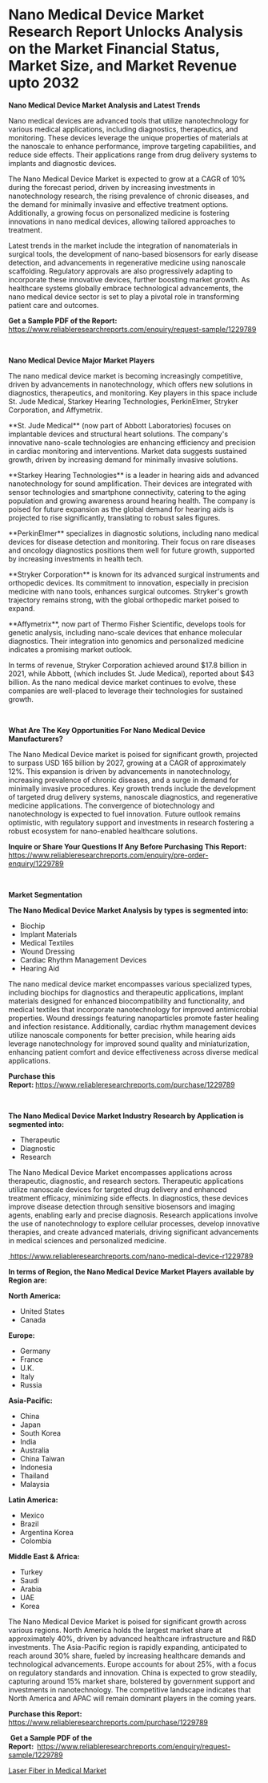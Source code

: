 <p><h1>Nano Medical Device Market Research Report Unlocks Analysis on the Market Financial Status, Market Size, and Market Revenue upto 2032</h1></p><p><strong>Nano Medical Device Market Analysis and Latest Trends</strong></p>
<p><p>Nano medical devices are advanced tools that utilize nanotechnology for various medical applications, including diagnostics, therapeutics, and monitoring. These devices leverage the unique properties of materials at the nanoscale to enhance performance, improve targeting capabilities, and reduce side effects. Their applications range from drug delivery systems to implants and diagnostic devices.</p><p>The Nano Medical Device Market is expected to grow at a CAGR of 10% during the forecast period, driven by increasing investments in nanotechnology research, the rising prevalence of chronic diseases, and the demand for minimally invasive and effective treatment options. Additionally, a growing focus on personalized medicine is fostering innovations in nano medical devices, allowing tailored approaches to treatment.</p><p>Latest trends in the market include the integration of nanomaterials in surgical tools, the development of nano-based biosensors for early disease detection, and advancements in regenerative medicine using nanoscale scaffolding. Regulatory approvals are also progressively adapting to incorporate these innovative devices, further boosting market growth. As healthcare systems globally embrace technological advancements, the nano medical device sector is set to play a pivotal role in transforming patient care and outcomes.</p></p>
<p><strong>Get a Sample PDF of the Report:&nbsp;</strong> <a href="https://www.reliableresearchreports.com/enquiry/request-sample/1229789?utm_campaign=2117&utm_medium=2&utm_source=Github&utm_content=ia&utm_term=05032025&utm_id=nano-medical-device">https://www.reliableresearchreports.com/enquiry/request-sample/1229789</a></p>
<p>&nbsp;</p>
<p><strong>Nano Medical Device Major Market Players</strong></p>
<p><p>The nano medical device market is becoming increasingly competitive, driven by advancements in nanotechnology, which offers new solutions in diagnostics, therapeutics, and monitoring. Key players in this space include St. Jude Medical, Starkey Hearing Technologies, PerkinElmer, Stryker Corporation, and Affymetrix.</p><p>**St. Jude Medical** (now part of Abbott Laboratories) focuses on implantable devices and structural heart solutions. The company's innovative nano-scale technologies are enhancing efficiency and precision in cardiac monitoring and interventions. Market data suggests sustained growth, driven by increasing demand for minimally invasive solutions.</p><p>**Starkey Hearing Technologies** is a leader in hearing aids and advanced nanotechnology for sound amplification. Their devices are integrated with sensor technologies and smartphone connectivity, catering to the aging population and growing awareness around hearing health. The company is poised for future expansion as the global demand for hearing aids is projected to rise significantly, translating to robust sales figures.</p><p>**PerkinElmer** specializes in diagnostic solutions, including nano medical devices for disease detection and monitoring. Their focus on rare diseases and oncology diagnostics positions them well for future growth, supported by increasing investments in health tech.</p><p>**Stryker Corporation** is known for its advanced surgical instruments and orthopedic devices. Its commitment to innovation, especially in precision medicine with nano tools, enhances surgical outcomes. Stryker's growth trajectory remains strong, with the global orthopedic market poised to expand.</p><p>**Affymetrix**, now part of Thermo Fisher Scientific, develops tools for genetic analysis, including nano-scale devices that enhance molecular diagnostics. Their integration into genomics and personalized medicine indicates a promising market outlook.</p><p>In terms of revenue, Stryker Corporation achieved around $17.8 billion in 2021, while Abbott, (which includes St. Jude Medical), reported about $43 billion. As the nano medical device market continues to evolve, these companies are well-placed to leverage their technologies for sustained growth.</p></p>
<p>&nbsp;</p>
<p><strong>What Are The Key Opportunities For Nano Medical Device Manufacturers?</strong></p>
<p><p>The Nano Medical Device market is poised for significant growth, projected to surpass USD 165 billion by 2027, growing at a CAGR of approximately 12%. This expansion is driven by advancements in nanotechnology, increasing prevalence of chronic diseases, and a surge in demand for minimally invasive procedures. Key growth trends include the development of targeted drug delivery systems, nanoscale diagnostics, and regenerative medicine applications. The convergence of biotechnology and nanotechnology is expected to fuel innovation. Future outlook remains optimistic, with regulatory support and investments in research fostering a robust ecosystem for nano-enabled healthcare solutions.</p></p>
<p><strong>Inquire or Share Your Questions If Any Before Purchasing This Report:</strong> <a href="https://www.reliableresearchreports.com/enquiry/pre-order-enquiry/1229789?utm_campaign=2117&utm_medium=2&utm_source=Github&utm_content=ia&utm_term=05032025&utm_id=nano-medical-device">https://www.reliableresearchreports.com/enquiry/pre-order-enquiry/1229789</a></p>
<p>&nbsp;</p>
<p><strong>Market Segmentation</strong></p>
<p><strong>The Nano Medical Device Market Analysis by types is segmented into:</strong></p>
<p><ul><li>Biochip</li><li>Implant Materials</li><li>Medical Textiles</li><li>Wound Dressing</li><li>Cardiac Rhythm Management Devices</li><li>Hearing Aid</li></ul></p>
<p><p>The nano medical device market encompasses various specialized types, including biochips for diagnostics and therapeutic applications, implant materials designed for enhanced biocompatibility and functionality, and medical textiles that incorporate nanotechnology for improved antimicrobial properties. Wound dressings featuring nanoparticles promote faster healing and infection resistance. Additionally, cardiac rhythm management devices utilize nanoscale components for better precision, while hearing aids leverage nanotechnology for improved sound quality and miniaturization, enhancing patient comfort and device effectiveness across diverse medical applications.</p></p>
<p><strong>Purchase this Report:&nbsp;</strong><a href="https://www.reliableresearchreports.com/purchase/1229789?utm_campaign=2117&utm_medium=2&utm_source=Github&utm_content=ia&utm_term=05032025&utm_id=nano-medical-device">https://www.reliableresearchreports.com/purchase/1229789</a></p>
<p>&nbsp;</p>
<p><strong>The Nano Medical Device Market Industry Research by Application is segmented into:</strong></p>
<p><ul><li>Therapeutic</li><li>Diagnostic</li><li>Research</li></ul></p>
<p><p>The Nano Medical Device Market encompasses applications across therapeutic, diagnostic, and research sectors. Therapeutic applications utilize nanoscale devices for targeted drug delivery and enhanced treatment efficacy, minimizing side effects. In diagnostics, these devices improve disease detection through sensitive biosensors and imaging agents, enabling early and precise diagnosis. Research applications involve the use of nanotechnology to explore cellular processes, develop innovative therapies, and create advanced materials, driving significant advancements in medical sciences and personalized medicine.</p></p>
<p><a href="https://www.reliableresearchreports.com/nano-medical-device-r1229789?utm_campaign=2117&utm_medium=2&utm_source=Github&utm_content=ia&utm_term=05032025&utm_id=nano-medical-device">&nbsp;https://www.reliableresearchreports.com/nano-medical-device-r1229789</a></p>
<p><strong>In terms of Region, the Nano Medical Device Market Players available by Region are:</strong></p>
<p>
    <p> <strong> North America: </strong>
        <ul>
            <li>United States</li>
            <li>Canada</li>
        </ul>
        </p> 
    <p> <strong> Europe: </strong>
        <ul>
            <li>Germany</li>
            <li>France</li>
            <li>U.K.</li>
            <li>Italy</li>
            <li>Russia</li>
        </ul>
        </p> 
    <p> <strong> Asia-Pacific: </strong>
        <ul>
            <li>China</li>
            <li>Japan</li>
            <li>South Korea</li>
            <li>India</li>
            <li>Australia</li>
            <li>China Taiwan</li>
            <li>Indonesia</li>
            <li>Thailand</li>
            <li>Malaysia</li>
        </ul>
        </p> 
    <p> <strong> Latin America: </strong>
        <ul>
            <li>Mexico</li>
            <li>Brazil</li>
            <li>Argentina Korea</li>
            <li>Colombia</li>
        </ul>
        </p> 
    <p> <strong> Middle East & Africa: </strong>
        <ul>
            <li>Turkey</li>
            <li>Saudi</li>
            <li>Arabia</li>
            <li>UAE</li>
            <li>Korea</li>
        </ul>
    </p>
    </p>
<p><p>The Nano Medical Device Market is poised for significant growth across various regions. North America holds the largest market share at approximately 40%, driven by advanced healthcare infrastructure and R&D investments. The Asia-Pacific region is rapidly expanding, anticipated to reach around 30% share, fueled by increasing healthcare demands and technological advancements. Europe accounts for about 25%, with a focus on regulatory standards and innovation. China is expected to grow steadily, capturing around 15% market share, bolstered by government support and investments in nanotechnology. The competitive landscape indicates that North America and APAC will remain dominant players in the coming years.</p></p>
<p><strong>Purchase this Report: </strong><a href="https://www.reliableresearchreports.com/purchase/1229789?utm_campaign=2117&utm_medium=2&utm_source=Github&utm_content=ia&utm_term=05032025&utm_id=nano-medical-device">https://www.reliableresearchreports.com/purchase/1229789</a></p>
<p>&nbsp;<strong>Get a Sample PDF of the Report:&nbsp;&nbsp;</strong><a href="https://www.reliableresearchreports.com/enquiry/request-sample/1229789?utm_campaign=2117&utm_medium=2&utm_source=Github&utm_content=ia&utm_term=05032025&utm_id=nano-medical-device">https://www.reliableresearchreports.com/enquiry/request-sample/1229789</a></p>
<p><strong></strong></p>
<p><p><a href="https://github.com/julyju69/Market-Research-Report-List-6/blob/main/laser-fiber-in-medical-market.md?utm_campaign=2117&utm_medium=2&utm_source=Github&utm_content=ia&utm_term=05032025&utm_id=nano-medical-device">Laser Fiber in Medical Market</a></p></p>